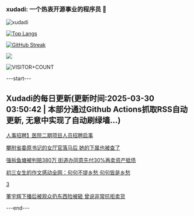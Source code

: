 ### xudadi: 一个热衷开源事业的程序员 👋

![xudadi](https://github-readme-stats-git-masterorgs-github-readme-stats-team.vercel.app/api?username=xudadi)

[![Top Langs](https://github-readme-stats.vercel.app/api/top-langs/?username=xudadi)](https://github.com/anuraghazra/github-readme-stats)

[![GitHub Streak](https://streak-stats.demolab.com?user=xudadi&locale=zh_Hans)](https://git.io/streak-stats)

![](https://raw.githubusercontent.com/xudadi/xudadi/main/assets/github-contribution-grid-snake.svg)

![VISITOR+COUNT](https://komarev.com/ghpvc/?username=xudadi&label=VISITOR+COUNT)


---start---

## Xudadi的每日更新(更新时间:2025-03-30 03:50:42 | 本部分通过Github Actions抓取RSS自动更新, 无意中实现了自动刷绿墙...)

[人事招聘】医院二期项目人员招聘启事](https://www.gongkaoleida.com/article/2340669)

[攀附省委原书记的女厅官落马后 她的下属也被查了](https://m.163.com/news/article/JRQU5S68051482MP.html)

[强拆鱼塘被判赔380万 街道办同意先付30%再卖资产抵债](https://m.163.com/news/article/JRQSR5HA05561G0D.html)

[初三女生的作文感动全网：句句不提乡愁 句句皆是乡愁](https://m.163.com/news/article/JRQEC10J0534P59R.html)

[3](https://m.163.com/touch/news/sub/domestic)

[董宇辉下播后被观众扔东西险被砸 曾说非常抗拒卖货](https://m.163.com/news/article/JRQQKED10550A0OW.html)

---end---
